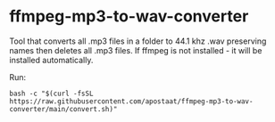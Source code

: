# ffmpeg-mp3-to-wav-converter

Tool that converts all .mp3 files in a folder to 44.1 khz .wav preserving names then deletes all .mp3 files. 
If ffmpeg is not installed - it will be installed automatically. 

Run: 

```bash -c "$(curl -fsSL https://raw.githubusercontent.com/apostaat/ffmpeg-mp3-to-wav-converter/main/convert.sh)"```
